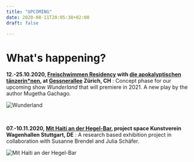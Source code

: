 ```yaml
---
title: "UPCOMING"
date: 2020-08-11T20:05:38+02:00
draft: false

---
```


# What's happening?

**12.-25.10.2020, [Freischwimmen Residency](https://freischwimmen.org/en/) with [die apokalyptischen tänzerin*nen](https://apocalypse.dance), at [Gessnerallee](https://www.gessnerallee.ch/) Zürich, CH**
:   Concept phase for our upcoming show *Wunderland* that will premiere in 2021. A new play by the author Mugetha Gachago.   

![Wunderland](/upcoming/wunderland.png)

&nbsp;

**07.-10.11.2020, [Mit Haiti an der Hegel-Bar](https://mithaitianderhegelbar.de/), project space Kunstverein Wagenhallen Stuttgart, DE**
:   A research based exhibition project in collaboration with Susanne Brendel and Julia Schäfer.

![Mit Haiti an der Hegel-Bar](/upcoming/haitihegel.png)